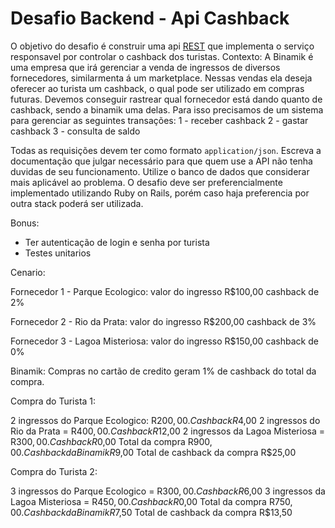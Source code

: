 # Desafio Backend - Api Cashback

O objetivo do desafio é construir uma api [REST](https://pt.wikipedia.org/wiki/REST) que implementa o serviço responsavel por controlar o cashback dos turistas.
Contexto: A Binamik é uma empresa que irá gerenciar a venda de ingressos de diversos fornecedores, similarmenta á um marketplace. Nessas vendas ela deseja oferecer ao turista um cashback, o qual pode ser utilizado em compras futuras. Devemos conseguir rastrear qual fornecedor está dando quanto de cashback, sendo a binamik uma delas.
Para isso precisamos de um sistema para gerenciar as seguintes transações:
1 - receber cashback
2 - gastar cashback
3 - consulta de saldo

Todas as requisições devem ter como formato `application/json`.
Escreva a documentação que julgar necessário para que quem use a API não tenha duvidas de seu funcionamento.
Utilize o banco de dados que considerar mais aplicável ao problema.
O desafio deve ser preferencialmente implementado utilizando Ruby on Rails, porém caso haja preferencia por outra stack poderá ser utilizada. 

Bonus:
 - Ter autenticação de login e senha por turista
 - Testes unitarios

Cenario:

Fornecedor 1 - Parque Ecologico:
valor do ingresso R$100,00
cashback de 2%

Fornecedor 2 - Rio da Prata:
valor do ingresso R$200,00
cashback de 3%

Fornecedor 3 - Lagoa Misteriosa:
valor do ingresso R$150,00
cashback de 0%

Binamik:
Compras no cartão de credito geram 1% de cashback do total da compra.

Compra do Turista 1:

2 ingressos do Parque Ecologico: R$200,00. Cashback R$4,00
2 ingressos do Rio da Prata = R$400,00. Cashback R$12,00
2 ingressos da Lagoa Misteriosa = R$300,00. Cashback R$0,00
Total da compra R$900,00. Cashback da Binamik R$9,00
Total de cashback da compra R$25,00

Compra do Turista 2:

3 ingressos do Parque Ecologico = R$300,00. Cashback R$6,00
3 ingressos da Lagoa Misteriosa = R$450,00. Cashback R$0,00
Total da compra R$750,00. Cashback da Binamik R$7,50
Total de cashback da compra R$13,50
